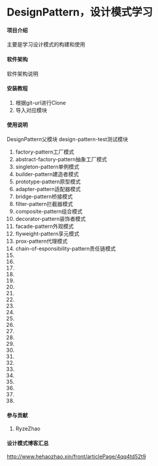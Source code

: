 # DesignPattern，设计模式学习

#### 项目介绍
主要是学习设计模式的构建和使用
#### 软件架构
软件架构说明


#### 安装教程

1. 根据git-url进行Clone
2. 导入对应模块

#### 使用说明
DesignPattern父模块
design-pattern-test测试模块


1. factory-pattern工厂模式
2. abstract-factory-pattern抽象工厂模式
3. singleton-pattern单例模式
4. builder-pattern建造者模式
5. prototype-pattern原型模式
6. adapter-pattern适配器模式
7. bridge-pattern桥接模式
8. filter-pattern拦截器模式  
9. composite-pattern组合模式
10. decorator-pattern装饰者模式
11. facade-pattern外观模式
12. flyweight-pattern享元模式
13. prox-pattern代理模式
14. chain-of-esponsibility-pattern责任链模式
15. 
16. 
17. 
18. 
19. 
20. 
21. 
22. 
23. 
24. 
25. 
26. 
27. 
28. 
29. 
30. 
31. 
32. 
33. 
34. 
35. 
36. 
37. 
38. 











#### 参与贡献

1. RyzeZhao

#### 设计模式博客汇总
http://www.hehaozhao.xin/front/articlePage/4qq4td52t9